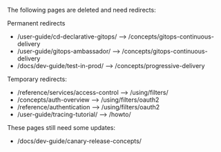 The following pages are deleted and need redirects:

Permanent redirects

* /user-guide/cd-declarative-gitops/ --> /concepts/gitops-continuous-delivery
* /user-guide/gitops-ambassador/ --> /concepts/gitops-continuous-delivery
* /docs/dev-guide/test-in-prod/ --> /concepts/progressive-delivery

Temporary redirects:

* /reference/services/access-control --> /using/filters/
* /concepts/auth-overview --> /using/filters/oauth2
* /reference/authentication --> /using/filters/oauth2
* /user-guide/tracing-tutorial/ --> /howto/

These pages still need some updates:

* /docs/dev-guide/canary-release-concepts/
